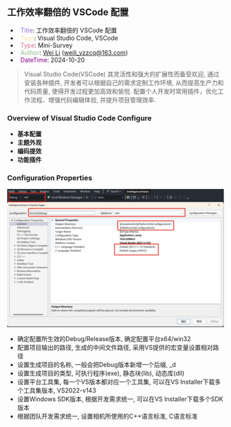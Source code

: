 ## 工作效率翻倍的 VSCode 配置

- &ensp;<span style="color:MediumPurple">Title</span>: 工作效率翻倍的 VSCode 配置
- &ensp;<span style="color:Moccasin">Tags</span>: Visual Studio Code, VSCode
- &ensp;<span style="color:PaleVioletRed">Type</span>: Mini-Survey
- &ensp;<span style="color:DarkSeaGreen">Author</span>: [Wei Li](https://2694048168.github.io/blog/#/) (weili_yzzcq@163.com)
- &ensp;<span style="color:DarkMagenta">DateTime</span>: 2024-10-20

> Visual Studio Code(VSCode) 其灵活性和强大的扩展性而备受欢迎, 通过安装各种插件, 开发者可以根据自己的需求定制工作环境, 从而提高生产力和代码质量, 使得开发过程更加高效和愉悦. 配置个人开发时常用插件，优化工作流程、增强代码编辑体验, 并提升项目管理效率. 

### Overview of Visual Studio Code Configure
- **基本配置**
- **主题外观**
- **编码提效**
- **功能插件**

### Configuration Properties

<center>
    <img src="./images/Conf_General.png" />
</center>

- 确定配置所生效的Debug/Release版本, 确定配置平台x64/win32
- 配置项目输出的路径, 生成的中间文件路径, 采用VS提供的宏变量设置相对路径
- 设置生成项目的名称, 一般会把Debug版本新增一个后缀, _d
- 设置生成项目的类型, 可执行程序(exe), 静态块(lib), 动态库(dll)
- 设置平台工具集, 每一个VS版本都对应一个工具集, 可以在VS Installer下载多个工具集版本, VS2022-v143
- 设置Windows SDK版本, 根据开发需求统一, 可以在VS Installer下载多个SDK版本
- 根据团队开发需求统一, 设置相机所使用的C++语言标准, C语言标准
